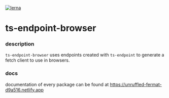 [![lerna](https://img.shields.io/badge/maintained%20with-lerna-cc00ff.svg)](https://lerna.js.org/)

# ts-endpoint-browser

### description

`ts-endpoint-browser` uses endpoints created with `ts-endpoint` to generate a fetch client to use in browsers.

### docs
documentation of every package can be found at https://unruffled-fermat-d9a516.netlify.app

